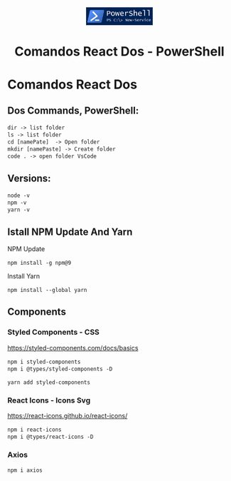 
<div align="center">
    <img src="./src/img/powershell.jpg" width="150px"/>
    <h1>
     Comandos React Dos - PowerShell
    </h1>
</div>

# Comandos React Dos




## Dos Commands, PowerShell:
```npm
dir -> list folder
ls -> list folder
cd [namePate]  -> Open folder
mkdir [namePaste] -> Create folder
code . -> open folder VsCode
```

## Versions:
```npm
node -v
npm -v
yarn -v
```

## Istall NPM Update And Yarn
NPM Update 
```npm
npm install -g npm@9
```
Install Yarn
```npm
npm install --global yarn
```

## Components
### Styled Components - CSS
https://styled-components.com/docs/basics
```npm
npm i styled-components
npm i @types/styled-components -D
```
```npm
yarn add styled-components
```

### React Icons - Icons Svg
https://react-icons.github.io/react-icons/
```npm
npm i react-icons 
npm i @types/react-icons -D
```

### Axios
```npm
npm i axios
```